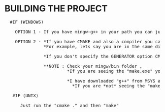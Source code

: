 # BUILDING THE PROJECT
<pre>
  #IF (WINDOWS)
  
    OPTION 1 - If you have mingw-g++ in your path you can just run "build.bat" file -> This file should be always updated.
    
    OPTION 2 - *If you have CMAKE and also a compiler you can build the project with CMAKE but you should specify the "GENERATOR" option according to your compiler
               *For example, lets say you are in the same dir with CMakeLists.txt -> cmake . -G "MinGW Makefiles" -> "cmake --help" for other GENERATOR options
                                                                                     cmake . -G "MSYS Makefiles"
               *If you don't specify the GENERATOR option CMAKE is going to create Visual Studio Solution
               
               **NOTE : Check your mingw/bin folder ,
                        *If you are seeing the "make.exe" you can call the "make" command
                        
                        *I have downloaded "g++" from MSYS and the second NOTE happened to me. Be careful!
                          *If you are *not* seeing the "make.exe" you are probably seeing a file like "mingw32-make.exe" -> Rename that as "make.exe"
                        
   #IF (UNIX)
   
      Just run the "cmake ." and then "make"
<pre/>